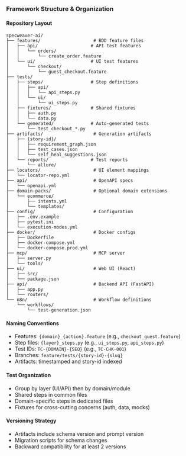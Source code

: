 ### Framework Structure & Organization

#### Repository Layout
```
specweaver-ai/
├── features/                    # BDD feature files
│   ├── api/                    # API test features
│   │   └── orders/
│   │       └── create_order.feature
│   └── ui/                     # UI test features
│       └── checkout/
│           └── guest_checkout.feature
├── tests/
│   ├── steps/                  # Step definitions
│   │   ├── api/
│   │   │   └── api_steps.py
│   │   └── ui/
│   │       └── ui_steps.py
│   ├── fixtures/               # Shared fixtures
│   │   ├── auth.py
│   │   └── data.py
│   └── generated/              # Auto-generated tests
│       └── test_checkout_*.py
├── artifacts/                   # Generation artifacts
│   ├── {story-id}/
│   │   ├── requirement_graph.json
│   │   ├── test_cases.json
│   │   └── self_heal_suggestions.json
│   └── reports/                # Test reports
│       └── allure/
├── locators/                    # UI element mappings
│   └── locator-repo.yml
├── api/                         # OpenAPI specs
│   └── openapi.yml
├── domain-packs/                # Optional domain extensions
│   └── ecommerce/
│       ├── intents.yml
│       └── templates/
├── config/                      # Configuration
│   ├── .env.example
│   ├── pytest.ini
│   └── execution-modes.yml
├── docker/                      # Docker configs
│   ├── Dockerfile
│   ├── docker-compose.yml
│   └── docker-compose.prod.yml
├── mcp/                         # MCP server
│   ├── server.py
│   └── tools/
├── ui/                          # Web UI (React)
│   ├── src/
│   └── package.json
├── api/                         # Backend API (FastAPI)
│   ├── app.py
│   └── routers/
└── n8n/                         # Workflow definitions
    └── workflows/
        └── test-generation.json
```

#### Naming Conventions
- Features: `{domain}_{action}.feature` (e.g., `checkout_guest.feature`)
- Step files: `{layer}_steps.py` (e.g., `ui_steps.py`, `api_steps.py`)
- Test IDs: `TC-{DOMAIN}-{SEQ}` (e.g., `TC-CHK-001`)
- Branches: `feature/tests/{story-id}-{slug}`
- Artifacts: timestamped and story-id indexed

#### Test Organization
- Group by layer (UI/API) then by domain/module
- Shared steps in common files
- Domain-specific steps in dedicated files
- Fixtures for cross-cutting concerns (auth, data, mocks)

#### Versioning Strategy
- Artifacts include schema version and prompt version
- Migration scripts for schema changes
- Backward compatibility for at least 2 versions
